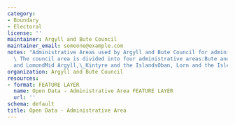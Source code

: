 ```yaml
---
category:
- Boundary
- Electoral
license: ''
maintainer: Argyll and Bute Council
maintainer_email: someone@example.com
notes: "Administrative Areas used by Argyll and Bute Council for administering services.\
  \ The council area is divided into four administrative areas:Bute and CowalHelensburgh\_\
  and LomondMid Argyll,\_Kintyre and the IslandsOban, Lorn and the Isles"
organization: Argyll and Bute Council
resources:
- format: FEATURE LAYER
  name: Open Data - Administrative Area FEATURE LAYER
  url: ''
schema: default
title: Open Data - Administrative Area
---
```

